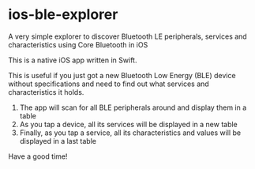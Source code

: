 # ios-ble-explorer
A very simple explorer to discover Bluetooth LE peripherals, services and characteristics using Core Bluetooth in iOS

This is a native iOS app written in Swift.

This is useful if you just got a new Bluetooth Low Energy (BLE) device without specifications and need to find out what services and characteristics it holds.

1. The app will scan for all BLE peripherals around and display them in a table
2. As you tap a device, all its services will be displayed in a new table
3. Finally, as you tap a service, all its characteristics and values will be displayed in a last table

Have a good time!
